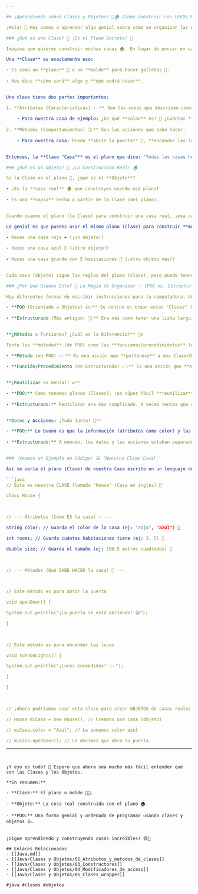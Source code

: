 ```yaml
---

## ¡Aprendiendo sobre Clases y Objetos! 🧱🏠 (Como construir con LEGOs Mágicos)

¡Hola! 👋 Hoy vamos a aprender algo genial sobre cómo se organizan las cosas en la programación. Imagina que tienes unos LEGOs mágicos que te permiten crear cualquier cosa.

### ¿Qué es una Clase? 🤔 ¡Es el Plano Secreto! 📝

Imagina que quieres construir muchas casas 🏠. En lugar de pensar en cada ladrillo cada vez, ¡sería genial tener un **plano** o unas **instrucciones**!

Una **Clase** es exactamente eso:

- Es como un **plano** 📝 o un **molde** para hacer galletas 🍪.
    
- Nos dice **cómo será** algo y **qué podrá hacer**.
    

Una clase tiene dos partes importantes:

1. **Atributos (Características) ✨:** Son las cosas que describen cómo es.
    
    - Para nuestra casa de ejemplo: ¿De qué **color** es? 🎨 ¿Cuántas **habitaciones** tiene? 🚪 ¿Tiene **ventanas**? 🖼️
        
2. **Métodos (Comportamientos) 🚀:** Son las acciones que sabe hacer.
    
    - Para nuestra casa: Puede **abrir la puerta** 🔑, **encender las luces** 💡.
        

Entonces, la **Clase "Casa"** es el plano que dice: "Todas las casas hechas con este plano tendrán un color, habitaciones, y podrán abrir su puerta y encender sus luces".

### ¿Qué es un Objeto? 🤔 ¡La Construcción Real! 🏠

Si la Clase es el plano 📝, ¿qué es el **Objeto**?

- ¡Es la **casa real** 🏠 que construyes usando ese plano!
    
- Es una **copia** hecha a partir de la Clase (del plano).
    

Cuando usamos el plano (la Clase) para construir una casa real, ¡esa casa es un **Objeto**! ✨

Lo genial es que puedes usar el mismo plano (Clase) para construir **muchas** casas (Objetos):

- Haces una casa roja ❤️ (¡un objeto!)
    
- Haces una casa azul 💙 (¡otro objeto!)
    
- Haces una casa grande con 5 habitaciones 🏢 (¡otro objeto más!)
    

Cada casa (objeto) sigue las reglas del plano (clase), pero puede tener **sus propios detalles** (diferente color, número de habitaciones, etc.). Crear un objeto a partir de una clase se llama "**instanciar**" (¡como hacer una copia!).

### ¿Por Qué Usamos Esto? 🤔 La Magia de Organizar ✨ (POO vs. Estructurado)

Hay diferentes formas de escribir instrucciones para la computadora. Una forma muy popular y organizada se llama **Programación Orientada a Objetos (POO)**. ¡Es como organizar tus LEGOs por tipo de pieza en cajitas! 📦

- **POO (Orientado a Objetos) 👍:** Se centra en crear estas "Clases" (planos) y "Objetos" (construcciones). ¡Todo está más ordenado!
    
- **Estructurado (Más antiguo) 📜:** Era más como tener una lista larguísima de pasos, uno tras otro. A veces era más difícil encontrar las cosas o reutilizar partes.
    

**¿Métodos o Funciones? ¿Cuál es la Diferencia?** 🤷‍♀️

Tanto los **métodos** (de POO) como las **funciones/procedimientos** (del estilo estructurado) son como **mini-recetas** 🧑‍🍳 que le dicen a la computadora cómo hacer una tarea específica (como abrirPuerta() o encenderLuces()).

- **Método (en POO) ✅:** Es una acción que **pertenece** a una Clase/Objeto. ¡La acción abrirPuerta() pertenece a la Casa! 🏠➡️🔑 Es parte de ella.
    
- **Función/Procedimiento (en Estructurado) ✅:** Es una acción que **no pertenece** a ninguna clase en particular. Es como una receta suelta que puedes usar en cualquier momento, pero no está "pegada" a un objeto. 📜➡️💧
    

**¡Reutilizar es Genial! ♻️**

- **POO:** Como tenemos planos (Clases), ¡es súper fácil **reutilizar**! Si ya tienes el plano de una Casa, puedes usarlo para hacer miles de casas (Objetos). O puedes tomar ese plano y mejorarlo para hacer una Mansión 🏰. ¡Es muy flexible y fácil de hacer crecer!
    
- **Estructurado:** Reutilizar era más complicado. A veces tenías que copiar y pegar el mismo código una y otra vez. ¡Un poco lío! 😵
    

**Datos y Acciones: ¡Todo Junto! 🎁**

- **POO:** Lo bueno es que la información (atributos como color) y las acciones (métodos como abrirPuerta) están **juntas** dentro del objeto. ¡Como un paquete completo! 📦 Se llama **encapsulación**. Es como un coche de juguete: tiene su color (dato) y puede rodar (acción), todo en el mismo juguete.
    
- **Estructurado:** A menudo, los datos y las acciones estaban separados, ¡y era más fácil que se perdieran o se mezclaran! 🤯
    

### ¡Veamos un Ejemplo en Código! 💻 (Nuestra Clase Casa)

Así se vería el plano (Clase) de nuestra Casa escrito en un lenguaje de programación llamado Java:

```java
// Esta es nuestra CLASE llamada "House" (Casa en inglés) 📝

class House {

  

// --- Atributos (Cómo ES la casa) ✨ ---

String color; // Guarda el color de la casa (ej: "rojo", "azul") 🎨

int rooms; // Guarda cuántas habitaciones tiene (ej: 3, 5) 🚪

double size; // Guarda el tamaño (ej: 100.5 metros cuadrados) 📏

  

// --- Métodos (Qué SABE HACER la casa) 🚀 ---

  

// Este método es para abrir la puerta

void openDoor() {

System.out.println("¡La puerta se está abriendo! 😄");

}

  

// Este método es para encender las luces

void turnOnLights() {

System.out.println("¡Luces encendidas! 💡✨");

}

}

  

// ¡Ahora podríamos usar esta clase para crear OBJETOS de casas reales!

// House miCasa = new House(); // Creamos una casa (objeto)

// miCasa.color = "Azul"; // Le ponemos color azul

// miCasa.openDoor(); // Le decimos que abra su puerta
```

---
```


¡Y eso es todo! 🎉 Espero que ahora sea mucho más fácil entender qué son las Clases y los Objetos.

**En resumen:**

- **Clase:** El plano o molde 📝🍪.
    
- **Objeto:** La cosa real construida con el plano 🏠.
    
- **POO:** Una forma genial y ordenada de programar usando clases y objetos 👍.
    

¡Sigue aprendiendo y construyendo cosas increíbles! 😄🚀

## Enlaces Relacionados
- [[Java.md]]
- [[Java/Clases y Objetos/02_Atributos_y_metodos_de_clases]]
- [[Java/Clases y Objetos/03_Constructores]]
- [[Java/Clases y Objetos/04_Modificadores_de_acceso]]
- [[Java/Clases y Objetos/05_Clases_wrapper]]

#java #clases #objetos